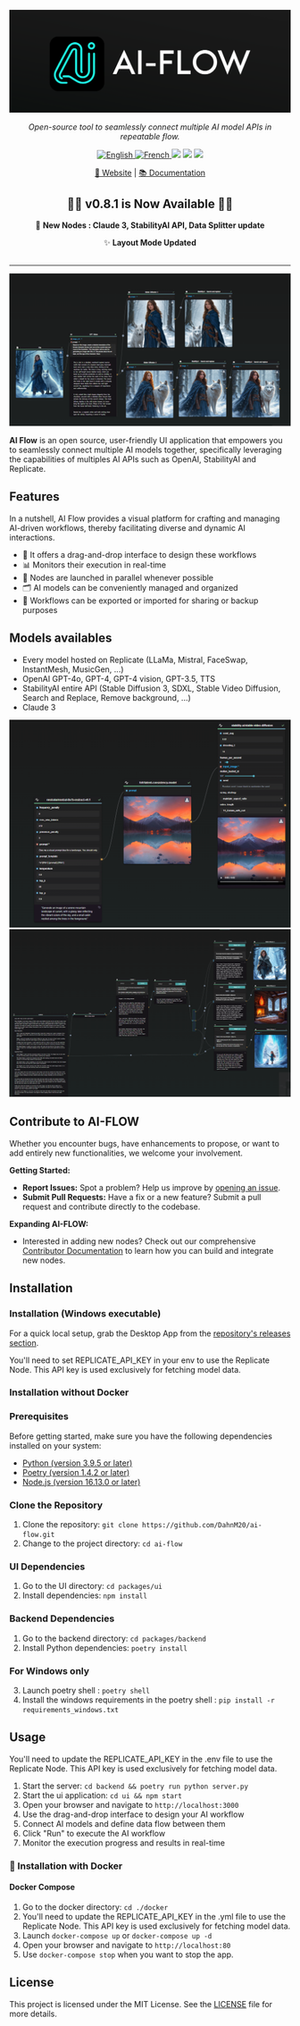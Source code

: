 <p align="center">
  <img src="assets/header.png" alt="AI-Flow Logo"/>
</p>
<p align="center">
  <em>Open-source tool to seamlessly connect multiple AI model APIs in repeatable flow.</em>
</p>
<p align="center">
    <a href="https://docs.ai-flow.net/?ref=github"> <img src="https://img.shields.io/badge/lang-English-blue.svg" alt="English"> </a>
    <a href="https://docs.ai-flow.net/?ref=github"> <img src="https://img.shields.io/badge/lang-French-blue.svg" alt="French"> </a>
    <img src="https://img.shields.io/badge/License-MIT-yellow.svg">
    <img src="https://img.shields.io/github/v/release/DahnM20/ai-flow">
    <a href="https://twitter.com/DahnM20"><img src="https://img.shields.io/twitter/follow/AI-Flow?style=social"></a>
</p>

<p align="center">
<a href="https://ai-flow.net/?ref=github">🔗 Website</a>
<span> | </span>
<a href="https://docs.ai-flow.net/?ref=github">📚 Documentation</a>
</p>
<div align="center">

## 🎉🚀 v0.8.1 is Now Available 🚀🎉

🚀 **New Nodes : Claude 3, StabilityAI API, Data Splitter update**

✨ **Layout Mode Updated**
</br>
</br>

</div>

---

![image-scenario-1-1](assets/intro.png)

**AI Flow** is an open source, user-friendly UI application that empowers you to seamlessly connect multiple AI models together, specifically leveraging the capabilities of multiples AI APIs such as OpenAI, StabilityAI and Replicate.

## Features

In a nutshell, AI Flow provides a visual platform for crafting and managing AI-driven workflows, thereby facilitating diverse and dynamic AI interactions.

- 🎨 It offers a drag-and-drop interface to design these workflows
- 📊 Monitors their execution in real-time
- 🚀 Nodes are launched in parallel whenever possible
- 🗂️ AI models can be conveniently managed and organized
- 💾 Workflows can be exported or imported for sharing or backup purposes

## Models availables

- Every model hosted on Replicate (LLaMa, Mistral, FaceSwap, InstantMesh, MusicGen, ...)
- OpenAI GPT-4o, GPT-4, GPT-4 vision, GPT-3.5, TTS
- StabilityAI entire API (Stable Diffusion 3, SDXL, Stable Video Diffusion, Search and Replace, Remove background, ...)
- Claude 3

![replicate](assets/replicate-models.png)
![Story scenario](assets/scenario-example.png)

## Contribute to AI-FLOW

Whether you encounter bugs, have enhancements to propose, or want to add entirely new functionalities, we welcome your involvement.

**Getting Started:**

- **Report Issues:** Spot a problem? Help us improve by [opening an issue](https://github.com/DahnM20/ai-flow/issues).
- **Submit Pull Requests:** Have a fix or a new feature? Submit a pull request and contribute directly to the codebase.

**Expanding AI-FLOW:**

- Interested in adding new nodes? Check out our comprehensive [Contributor Documentation](https://docs.ai-flow.net/docs/category/contribute) to learn how you can build and integrate new nodes.

## Installation

### Installation (Windows executable)

For a quick local setup, grab the Desktop App from the [repository's releases section](https://github.com/DahnM20/ai-flow/releases).

You'll need to set REPLICATE_API_KEY in your env to use the Replicate Node. This API key is used exclusively for fetching model data.

### Installation without Docker

### Prerequisites

Before getting started, make sure you have the following dependencies installed on your system:

- [Python (version 3.9.5 or later)](https://www.python.org/downloads/)
- [Poetry (version 1.4.2 or later)](https://python-poetry.org/docs/#installation)
- [Node.js (version 16.13.0 or later)](https://nodejs.org/en/download/)

### Clone the Repository

1. Clone the repository: `git clone https://github.com/DahnM20/ai-flow.git`
2. Change to the project directory: `cd ai-flow`

### UI Dependencies

1. Go to the UI directory: `cd packages/ui`
2. Install dependencies: `npm install`

### Backend Dependencies

1. Go to the backend directory: `cd packages/backend`
2. Install Python dependencies: `poetry install`

### For Windows only

3. Launch poetry shell : `poetry shell`
4. Install the windows requirements in the poetry shell : `pip install -r requirements_windows.txt`

## Usage

You'll need to update the REPLICATE_API_KEY in the .env file to use the Replicate Node. This API key is used exclusively for fetching model data.

1. Start the server: `cd backend && poetry run python server.py`
2. Start the ui application: `cd ui && npm start`
3. Open your browser and navigate to `http://localhost:3000`
4. Use the drag-and-drop interface to design your AI workflow
5. Connect AI models and define data flow between them
6. Click "Run" to execute the AI workflow
7. Monitor the execution progress and results in real-time

### 🐳 Installation with Docker

#### Docker Compose

1. Go to the docker directory: `cd ./docker`
2. You'll need to update the REPLICATE_API_KEY in the .yml file to use the Replicate Node. This API key is used exclusively for fetching model data.
3. Launch `docker-compose up` or `docker-compose up -d`
4. Open your browser and navigate to `http://localhost:80`
5. Use `docker-compose stop` when you want to stop the app.

## License

This project is licensed under the MIT License. See the [LICENSE](LICENSE) file for more details.
